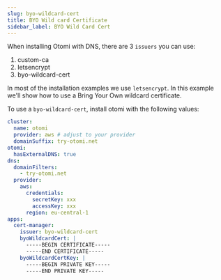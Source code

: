 ```yaml
---
slug: byo-wildcard-cert
title: BYO Wild card Certificate
sidebar_label: BYO Wild Card Cert
---
```


When installing Otomi with DNS, there are 3 `issuers` you can use:
1. custom-ca
2. letsencrypt
3. byo-wildcard-cert

In most of the installation examples we use `letsencrypt`. In this example we'll show how to use a Bring Your Own wildcard certificate.

To use a `byo-wildcard-cert`, install otomi with the following values:

```yaml
cluster:
  name: otomi
  provider: aws # adjust to your provider
  domainSuffix: try-otomi.net
otomi:
  hasExternalDNS: true
dns:
  domainFilters: 
    - try-otomi.net
  provider:
    aws:
      credentials:
        secretKey: xxx
        accessKey: xxx
      region: eu-central-1
apps:
  cert-manager:
    issuer: byo-wildcard-cert
    byoWildcardCert: |
      -----BEGIN CERTIFICATE-----
      -----END CERTIFICATE-----
    byoWildcardCertKey: |
      -----BEGIN PRIVATE KEY-----
      -----END PRIVATE KEY-----
```